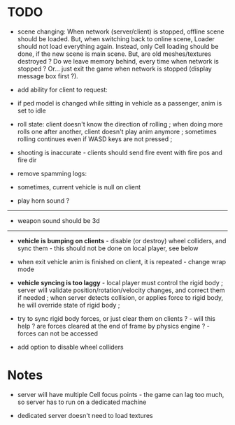 

# TODO

- scene changing: When network (server/client) is stopped, offline scene should be loaded. But, when switching back to online scene, Loader should not load everything again. Instead, only Cell loading should be done, if the new scene is main scene. But, are old meshes/textures destroyed ? Do we leave memory behind, every time when network is stopped ? Or... just exit the game when network is stopped (display message box first ?).

- add ability for client to request: 

- if ped model is changed while sitting in vehicle as a passenger, anim is set to idle

- roll state: client doesn't know the direction of rolling ; when doing more rolls one after another, client doesn't play anim anymore ; sometimes rolling continues even if WASD keys are not pressed ;

- shooting is inaccurate - clients should send fire event with fire pos and fire dir

- remove spamming logs: 

- sometimes, current vehicle is null on client

- play horn sound ?

***

- weapon sound should be 3d

***

- **vehicle is bumping on clients** - disable (or destroy) wheel colliders, and sync them - this should not be done on local player, see below

- when exit vehicle anim is finished on client, it is repeated - change wrap mode

- **vehicle syncing is too laggy** - local player must control the rigid body ; server will validate position/rotation/velocity changes, and correct them if needed ; when server detects collision, or applies force to rigid body, he will override state of rigid body ;

- try to sync rigid body forces, or just clear them on clients ? - will this help ? are forces cleared at the end of frame by physics engine ? - forces can not be accessed

- add option to disable wheel colliders




# Notes

- server will have multiple Cell focus points - the game can lag too much, so server has to run on a dedicated machine

- dedicated server doesn't need to load textures



